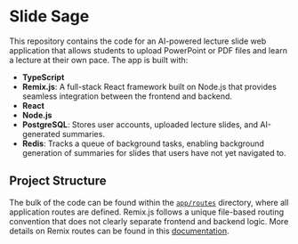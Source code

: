 # Slide Sage

This repository contains the code for an AI-powered lecture slide web application that allows students to upload PowerPoint or PDF files and learn a lecture at their own pace. The app is built with:

- **TypeScript**
- **Remix.js**: A full-stack React framework built on Node.js that provides seamless integration between the frontend and backend.
- **React**
- **Node.js**
- **PostgreSQL**: Stores user accounts, uploaded lecture slides, and AI-generated summaries.
- **Redis**: Tracks a queue of background tasks, enabling background generation of summaries for slides that users have not yet navigated to.

## Project Structure

The bulk of the code can be found within the [`app/routes`](./app/routes) directory, where all application routes are defined. Remix.js follows a unique file-based routing convention that does not clearly separate frontend and backend logic. More details on Remix routes can be found in this [documentation](https://remix.run/docs/en/main/file-conventions/routes).
